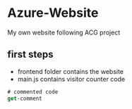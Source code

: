 # Azure-Website
My own website following ACG project

## first steps
- frontend folder contains the website
- main.js contains visitor counter code

```ps
# commented code
get-comment 
```
